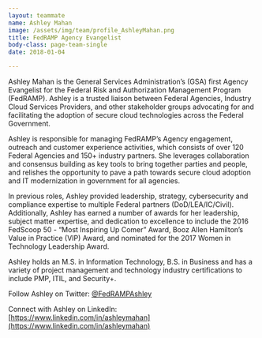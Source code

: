 ```yaml
---
layout: teammate
name: Ashley Mahan
image: /assets/img/team/profile_AshleyMahan.png
title: FedRAMP Agency Evangelist
body-class: page-team-single
date: 2018-01-04

---
```

Ashley Mahan is the General Services Administration’s (GSA) first Agency Evangelist for the Federal Risk and Authorization Management Program (FedRAMP).  Ashley is a trusted liaison between Federal Agencies, Industry Cloud Services Providers, and other stakeholder groups advocating for and facilitating the adoption of secure cloud technologies across the Federal Government. 

Ashley is responsible for managing FedRAMP’s Agency engagement, outreach and customer experience activities, which consists of over 120 Federal Agencies and 150+ industry partners. She leverages collaboration and consensus building as key tools to bring together parties and people, and relishes the opportunity to pave a path towards secure cloud adoption and IT modernization in government for all agencies.

In previous roles, Ashley provided leadership, strategy, cybersecurity and compliance expertise to multiple Federal partners (DoD/LEA/IC/Civil).  Additionally, Ashley has earned a number of awards for her leadership, subject matter expertise, and dedication to excellence to include the 2016 FedScoop 50 - “Most Inspiring Up Comer” Award,  Booz Allen Hamilton’s Value in Practice (VIP) Award, and nominated for the 2017 Women in Technology Leadership Award.

Ashley holds an M.S. in Information Technology, B.S. in Business and has a variety of project management and technology industry certifications to include PMP, ITIL, and Security+. 

Follow Ashley on Twitter: [@FedRAMPAshley](http://twitter.com/FedRAMPAshley)

Connect with Ashley on LinkedIn: [https://www.linkedin.com/in/ashleymahan](https://www.linkedin.com/in/ashleymahan)
